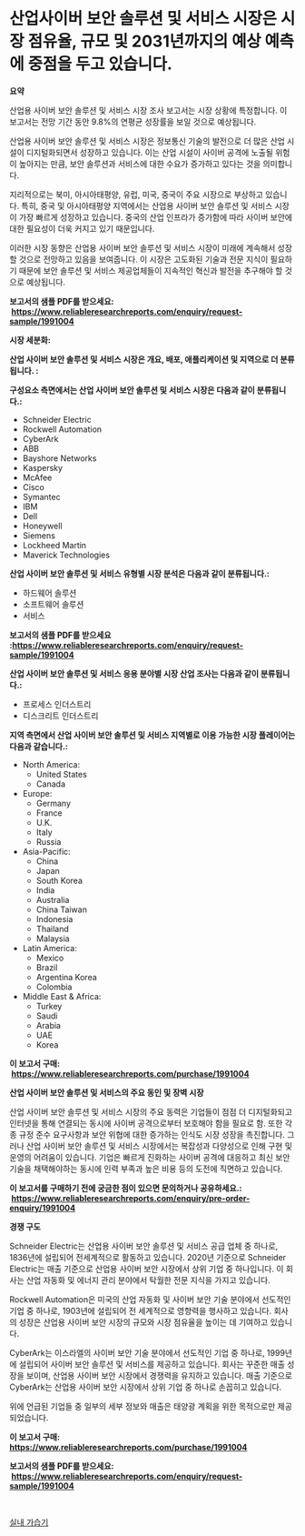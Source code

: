 <p><h1>산업사이버 보안 솔루션 및 서비스 시장은 시장 점유율, 규모 및 2031년까지의 예상 예측에 중점을 두고 있습니다.</h1></p><p><strong>요약</strong></p>
<p><p>산업용 사이버 보안 솔루션 및 서비스 시장 조사 보고서는 시장 상황에 특정합니다. 이 보고서는 전망 기간 동안 9.8%의 연평균 성장률을 보일 것으로 예상됩니다.</p><p>산업용 사이버 보안 솔루션 및 서비스 시장은 정보통신 기술의 발전으로 더 많은 산업 시설이 디지털화되면서 성장하고 있습니다. 이는 산업 시설이 사이버 공격에 노출될 위험이 높아지는 만큼, 보안 솔루션과 서비스에 대한 수요가 증가하고 있다는 것을 의미합니다.</p><p>지리적으로는 북미, 아시아태평양, 유럽, 미국, 중국이 주요 시장으로 부상하고 있습니다. 특히, 중국 및 아시아태평양 지역에서는 산업용 사이버 보안 솔루션 및 서비스 시장이 가장 빠르게 성장하고 있습니다. 중국의 산업 인프라가 증가함에 따라 사이버 보안에 대한 필요성이 더욱 커지고 있기 때문입니다.</p><p>이러한 시장 동향은 산업용 사이버 보안 솔루션 및 서비스 시장이 미래에 계속해서 성장할 것으로 전망하고 있음을 보여줍니다. 이 시장은 고도화된 기술과 전문 지식이 필요하기 때문에 보안 솔루션 및 서비스 제공업체들이 지속적인 혁신과 발전을 추구해야 할 것으로 예상됩니다.</p></p>
<p><strong>보고서의 샘플 PDF를 받으세요: &nbsp;<a href="https://www.reliableresearchreports.com/enquiry/request-sample/1991004">https://www.reliableresearchreports.com/enquiry/request-sample/1991004</a></strong></p>
<p><strong>시장 세분화:</strong></p>
<p><strong> 산업 사이버 보안 솔루션 및 서비스 시장은 개요, 배포, 애플리케이션 및 지역으로 더 분류됩니다. :</strong></p>
<p><strong>구성요소 측면에서는 산업 사이버 보안 솔루션 및 서비스 시장은 다음과 같이 분류됩니다.:</strong></p>
<p><ul><li>Schneider Electric</li><li>Rockwell Automation</li><li>CyberArk</li><li>ABB</li><li>Bayshore Networks</li><li>Kaspersky</li><li>McAfee</li><li>Cisco</li><li>Symantec</li><li>IBM</li><li>Dell</li><li>Honeywell</li><li>Siemens</li><li>Lockheed Martin</li><li>Maverick Technologies</li></ul></p>
<p><strong> 산업 사이버 보안 솔루션 및 서비스 유형별 시장 분석은 다음과 같이 분류됩니다.:</strong></p>
<p><ul><li>하드웨어 솔루션</li><li>소프트웨어 솔루션</li><li>서비스</li></ul></p>
<p><strong>보고서의 샘플 PDF를 받으세요 :<a href="https://www.reliableresearchreports.com/enquiry/request-sample/1991004">https://www.reliableresearchreports.com/enquiry/request-sample/1991004</a></strong></p>
<p><strong> 산업 사이버 보안 솔루션 및 서비스 응용 분야별 시장 산업 조사는 다음과 같이 분류됩니다.:</strong></p>
<p><ul><li>프로세스 인더스트리</li><li>디스크리트 인더스트리</li></ul></p>
<p><strong>지역 측면에서 산업 사이버 보안 솔루션 및 서비스 지역별로 이용 가능한 시장 플레이어는 다음과 같습니다.:</strong></p>
<p><ul>
    <li>
        North America:
        <ul>
            <li>United States</li>
            <li>Canada</li>
        </ul>
    </li>
    <li>
        Europe:
        <ul>
            <li>Germany</li>
            <li>France</li>
            <li>U.K.</li>
            <li>Italy</li>
            <li>Russia</li>
        </ul>
    </li>
    <li>
        Asia-Pacific:
        <ul>
            <li>China</li>
            <li>Japan</li>
            <li>South Korea</li>
            <li>India</li>
            <li>Australia</li>
            <li>China Taiwan</li>
            <li>Indonesia</li>
            <li>Thailand</li>
            <li>Malaysia</li>
        </ul>
    </li>
    <li>
        Latin America:
        <ul>
            <li>Mexico</li>
            <li>Brazil</li>
            <li>Argentina Korea</li>
            <li>Colombia</li>
        </ul>
    </li>
    <li>
        Middle East & Africa:
        <ul>
            <li>Turkey</li>
            <li>Saudi</li>
            <li>Arabia</li>
            <li>UAE</li>
            <li>Korea</li>
        </ul>
    </li>
    </ul></p>
<p><strong>이 보고서 구매: &nbsp;<a href="https://www.reliableresearchreports.com/purchase/1991004">https://www.reliableresearchreports.com/purchase/1991004</a></strong></p>
<p><strong>산업 사이버 보안 솔루션 및 서비스의 주요 동인 및 장벽 시장</strong></p>
<p><p>산업 사이버 보안 솔루션 및 서비스 시장의 주요 동력은 기업들이 점점 더 디지털화되고 인터넷을 통해 연결되는 동시에 사이버 공격으로부터 보호해야 함을 필요로 함. 또한 각종 규정 준수 요구사항과 보안 위협에 대한 증가하는 인식도 시장 성장을 촉진합니다. 그러나 산업 사이버 보안 솔루션 및 서비스 시장에서는 복잡성과 다양성으로 인해 구현 및 운영의 어려움이 있습니다. 기업은 빠르게 진화하는 사이버 공격에 대응하고 최신 보안 기술을 채택해야하는 동시에 인력 부족과 높은 비용 등의 도전에 직면하고 있습니다.</p></p>
<p><strong>이 보고서를 구매하기 전에 궁금한 점이 있으면 문의하거나 공유하세요.: &nbsp;<a href="https://www.reliableresearchreports.com/enquiry/pre-order-enquiry/1991004">https://www.reliableresearchreports.com/enquiry/pre-order-enquiry/1991004</a></strong></p>
<p><strong>경쟁 구도</strong></p>
<p><p>Schneider Electric는 산업용 사이버 보안 솔루션 및 서비스 공급 업체 중 하나로, 1836년에 설립되어 전세계적으로 활동하고 있습니다. 2020년 기준으로 Schneider Electric는 매출 기준으로 산업용 사이버 보안 시장에서 상위 기업 중 하나입니다. 이 회사는 산업 자동화 및 에너지 관리 분야에서 탁월한 전문 지식을 가지고 있습니다.</p><p>Rockwell Automation은 미국의 산업 자동화 및 사이버 보안 기술 분야에서 선도적인 기업 중 하나로, 1903년에 설립되어 전 세계적으로 영향력을 행사하고 있습니다. 회사의 성장은 산업용 사이버 보안 시장의 규모와 시장 점유율을 높이는 데 기여하고 있습니다.</p><p>CyberArk는 이스라엘의 사이버 보안 기술 분야에서 선도적인 기업 중 하나로, 1999년에 설립되어 사이버 보안 솔루션 및 서비스를 제공하고 있습니다. 회사는 꾸준한 매출 성장을 보이며, 산업용 사이버 보안 시장에서 경쟁력을 유지하고 있습니다. 매출 기준으로 CyberArk는 산업용 사이버 보안 시장에서 상위 기업 중 하나로 손꼽히고 있습니다.</p><p>위에 언급된 기업들 중 일부의 세부 정보와 매출은 태양광 계획을 위한 목적으로만 제공되었습니다.</p></p>
<p><strong>이 보고서 구매: &nbsp; <a href="https://www.reliableresearchreports.com/purchase/1991004">https://www.reliableresearchreports.com/purchase/1991004</a></strong></p>
<p><strong>보고서의 샘플 PDF를 받으세요: &nbsp;<a href="https://www.reliableresearchreports.com/enquiry/request-sample/1991004">https://www.reliableresearchreports.com/enquiry/request-sample/1991004</a></strong><strong></strong></p>
<p>&nbsp;</p>
<p><p><a href="https://github.com/JonHarrtis67676y/Market-Research-Report-List-1/blob/main/49694538414.md">실내 가습기</a></p></p>